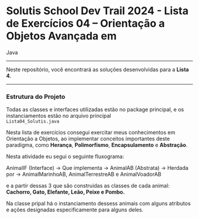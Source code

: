 # Solutis School Dev Trail 2024 - Lista de Exercícios 04 – Orientação a Objetos Avançada em
Java

---

Neste repositório, você encontrará as soluções desenvolvidas  para a **Lista 4**.

---

### Estrutura do Projeto

Todas as classes e interfaces utilizadas estão no package principal, e os instanciamentos estão no arquivo principal <code>  Lista04_Solutis.java </code>

Nesta lista de exercícios consegui exercitar meus conhecimentos em Orientação a Objetos, ao implementar conceitos importantes deste paradigma,
como **Herança**, **Polimorfismo**, **Encapsulamento** e **Abstração**.

Nesta atividade eu segui o seguinte fluxograma:

AnimalIF (Interface) -> Que implementa -> AnimalAB (Abstrata) -> Herdada por -> AnimalMarinhoAB, AnimalTerrestreAB e AnimalVoadorAB

e a partir dessas 3 que são construidas as classes de cada animal: **Cachorro, Gato, Elefante, Leão, Peixe e Pombo.**

Na classe pripal há o instanciamento dessess animais com alguns atributos e ações designadas especificamente para alguns deles.


